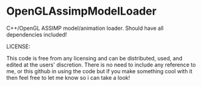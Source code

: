 OpenGLAssimpModelLoader
=======================

C++/OpenGL ASSIMP model/animation loader. Should have all dependencies included!

LICENSE:

This code is free from any licensing and can be distributed, used, and edited at the users' discretion. 
There is no need to include any reference to me, or this github in using the code but if you make something cool with it then feel free to let me know so i can take a look!

